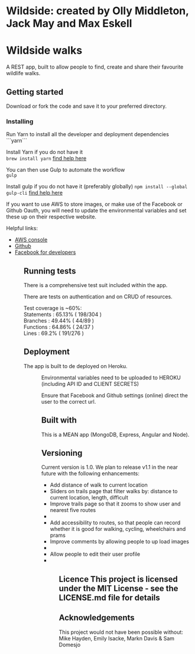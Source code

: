 # Wildside: created by Olly Middleton, Jack May and Max Eskell

<h1> Wildside walks </h1>
A REST app, built to allow people to find, create and share their favourite wildlife walks.

<h2> Getting started </h2>
Download or fork the code and save it to your preferred directory.  

<h3> Installing </h3>
Run Yarn to install all the developer and deployment dependencies </br>
```yarn```

Install Yarn if you do not have it </br>
```brew install yarn``` <a href="https://yarnpkg.com/lang/en/docs/install/"> find help here</a>

You can then use Gulp to automate the workflow </br>
```gulp```

Install gulp if you do not have it (preferably globally)
```npm install --global gulp-cli``` <a href="https://github.com/gulpjs/gulp/blob/master/docs/getting-started.md"> find help here </a>

If you want to use AWS to store images, or make use of the Facebook or Github Oauth, you will need to update the environmental variables and set these up on their respective website.

Helpful links:
<ul>
<li><a href="https://aws.amazon.com/console/"> AWS console </a></li>
<li><a href="https://github.com/">Github</a></li>
<li><a href="https://developers.facebook.com/">Facebook for developers </a></li>
<ul>

<h2> Running tests </h2>
There is a comprehensive test suit included within the app.

There are tests on authentication and on CRUD of resources.

Test coverage is ~60%: </br>
Statements   : 65.13% ( 198/304 ) </br>
Branches     : 49.44% ( 44/89 ) </br>
Functions    : 64.86% ( 24/37 ) </br>
Lines        : 69.2% ( 191/276 ) </br>

<h2> Deployment </h2>
The app is built to de deployed on Heroku.  
<ul>
<ol>Environmental variables need to be uploaded to HEROKU (including API ID and CLIENT SECRETS) </ol>
<ol>Ensure that Facebook and Github settings (online) direct the user to the correct url.</ol>
<ul>


<h2> Built with </h2>
This is a MEAN app (MongoDB, Express, Angular and Node).

<h2> Versioning </h2>
Current version is 1.0.  We plan to release v1.1 in the near future with the following enhancements:
<ul>
<li> Add distance of walk to current location </li>
<li> Sliders on trails page that filter walks by: distance to current location, length, difficult </li>
<li> Improve trails page so that it zooms to show user and nearest five routes <li>
<li> Add accessibility to routes, so that people can record whether it is good for walking, cycling, wheelchairs and prams </li>
<li> Improve comments by allowing people to up load images <li>
<li> Allow people to edit their user profile <li>
<ul>
<h2> Licence </he>
This project is licensed under the MIT License - see the LICENSE.md file for details

<h2> Acknowledgements </h2>
This project would not have been possible without:
Mike Hayden,  Emily Isacke, Markn Davis & Sam Domesjo
